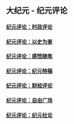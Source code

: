## 大纪元 - 纪元评论

#### [纪元评论：时政评论](indexes/nsc1025/README.md?11130330)
#### [纪元评论：以史为鉴](indexes/nsc1028/README.md?11130330)
#### [纪元评论：感悟随笔](indexes/nsc1035/README.md?11130330)
#### [纪元评论：纪元特稿](indexes/nsc424/README.md?11130330)
#### [纪元评论：财经评论](indexes/nsc1026/README.md?11130330)
#### [纪元评论：自由广场](indexes/nsc993/README.md?11130330)
#### [纪元评论：纪元社论](indexes/nsc422/README.md?11130330)
